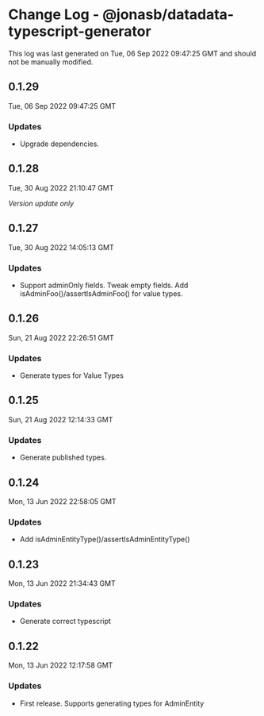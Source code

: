 # Change Log - @jonasb/datadata-typescript-generator

This log was last generated on Tue, 06 Sep 2022 09:47:25 GMT and should not be manually modified.

## 0.1.29
Tue, 06 Sep 2022 09:47:25 GMT

### Updates

- Upgrade dependencies.

## 0.1.28
Tue, 30 Aug 2022 21:10:47 GMT

_Version update only_

## 0.1.27
Tue, 30 Aug 2022 14:05:13 GMT

### Updates

- Support adminOnly fields. Tweak empty fields. Add isAdminFoo()/assertIsAdminFoo() for value types.

## 0.1.26
Sun, 21 Aug 2022 22:26:51 GMT

### Updates

- Generate types for Value Types

## 0.1.25
Sun, 21 Aug 2022 12:14:33 GMT

### Updates

- Generate published types.

## 0.1.24
Mon, 13 Jun 2022 22:58:05 GMT

### Updates

- Add isAdminEntityType()/assertIsAdminEntityType()

## 0.1.23
Mon, 13 Jun 2022 21:34:43 GMT

### Updates

- Generate correct typescript

## 0.1.22
Mon, 13 Jun 2022 12:17:58 GMT

### Updates

- First release. Supports generating types for AdminEntity

